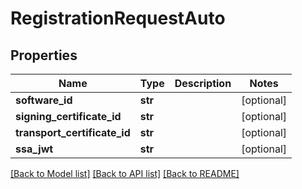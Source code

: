 # RegistrationRequestAuto

## Properties
Name | Type | Description | Notes
------------ | ------------- | ------------- | -------------
**software_id** | **str** |  | [optional] 
**signing_certificate_id** | **str** |  | [optional] 
**transport_certificate_id** | **str** |  | [optional] 
**ssa_jwt** | **str** |  | [optional] 

[[Back to Model list]](../README.md#documentation-for-models) [[Back to API list]](../README.md#documentation-for-api-endpoints) [[Back to README]](../README.md)



